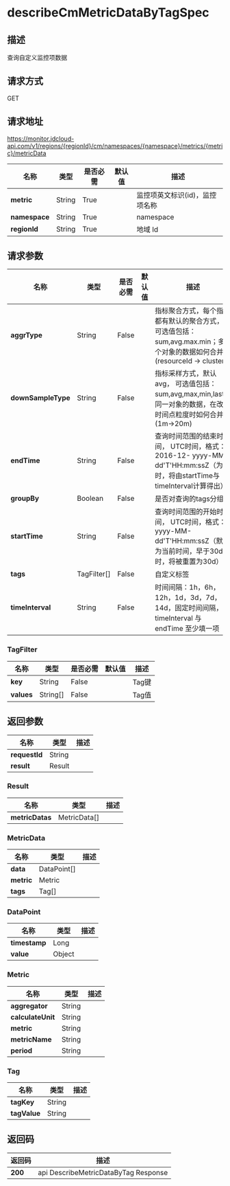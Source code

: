 # describeCmMetricDataByTagSpec


## 描述
查询自定义监控项数据

## 请求方式
GET

## 请求地址
https://monitor.jdcloud-api.com/v1/regions/{regionId}/cm/namespaces/{namespace}/metrics/{metric}/metricData

|名称|类型|是否必需|默认值|描述|
|---|---|---|---|---|
|**metric**|String|True| |监控项英文标识(id)，监控项名称|
|**namespace**|String|True| |namespace|
|**regionId**|String|True| |地域 Id|

## 请求参数
|名称|类型|是否必需|默认值|描述|
|---|---|---|---|---|
|**aggrType**|String|False| |指标聚合方式，每个指标都有默认的聚合方式， 可选值包括：sum,avg.max.min；多个对象的数据如何合并(resourceId -> cluster)|
|**downSampleType**|String|False| |指标采样方式，默认avg， 可选值包括：sum,avg,max,min,last；同一对象的数据，在改变时间点粒度时如何合并(1m->20m)|
|**endTime**|String|False| |查询时间范围的结束时间， UTC时间，格式：2016-12- yyyy-MM-dd'T'HH:mm:ssZ（为空时，将由startTime与timeInterval计算得出）|
|**groupBy**|Boolean|False| |是否对查询的tags分组|
|**startTime**|String|False| |查询时间范围的开始时间， UTC时间，格式：yyyy-MM-dd'T'HH:mm:ssZ（默认为当前时间，早于30d时，将被重置为30d）|
|**tags**|TagFilter[]|False| |自定义标签|
|**timeInterval**|String|False| |时间间隔：1h，6h，12h，1d，3d，7d，14d，固定时间间隔，timeInterval 与 endTime 至少填一项|

### TagFilter
|名称|类型|是否必需|默认值|描述|
|---|---|---|---|---|
|**key**|String|False| |Tag键|
|**values**|String[]|False| |Tag值|

## 返回参数
|名称|类型|描述|
|---|---|---|
|**requestId**|String| |
|**result**|Result| |

### Result
|名称|类型|描述|
|---|---|---|
|**metricDatas**|MetricData[]| |
### MetricData
|名称|类型|描述|
|---|---|---|
|**data**|DataPoint[]| |
|**metric**|Metric| |
|**tags**|Tag[]| |
### DataPoint
|名称|类型|描述|
|---|---|---|
|**timestamp**|Long| |
|**value**|Object| |
### Metric
|名称|类型|描述|
|---|---|---|
|**aggregator**|String| |
|**calculateUnit**|String| |
|**metric**|String| |
|**metricName**|String| |
|**period**|String| |
### Tag
|名称|类型|描述|
|---|---|---|
|**tagKey**|String| |
|**tagValue**|String| |

## 返回码
|返回码|描述|
|---|---|
|**200**|api DescribeMetricDataByTag Response|

